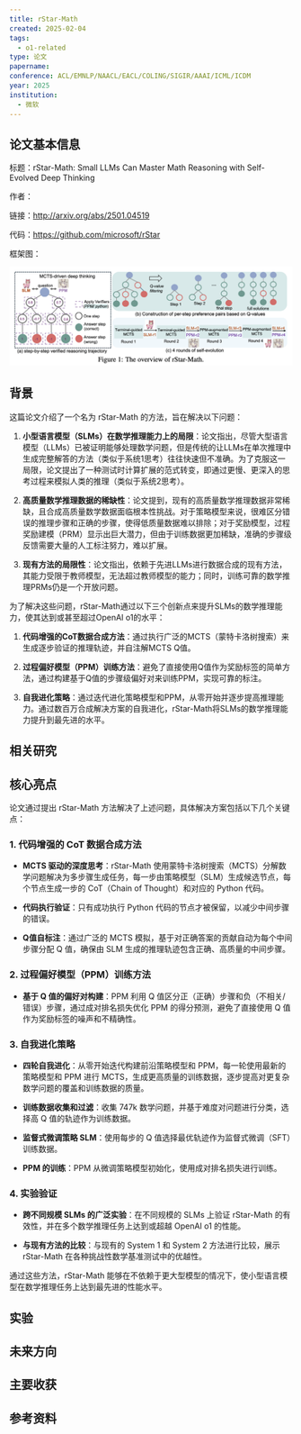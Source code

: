 ```yaml
---
title: rStar-Math
created: 2025-02-04
tags:
  - o1-related
type: 论文
papername: 
conference: ACL/EMNLP/NAACL/EACL/COLING/SIGIR/AAAI/ICML/ICDM
year: 2025
institution:
  - 微软
---
```


## 论文基本信息

标题：rStar-Math: Small LLMs Can Master Math Reasoning with Self-Evolved Deep Thinking

作者：

链接：http://arxiv.org/abs/2501.04519

代码：https://github.com/microsoft/rStar

框架图：

![](img/Pasted%20image%2020250204120051.png)


## 背景

这篇论文介绍了一个名为 rStar-Math 的方法，旨在解决以下问题：

1. **小型语言模型（SLMs）在数学推理能力上的局限**：论文指出，尽管大型语言模型（LLMs）已被证明能够处理数学问题，但是传统的让LLMs在单次推理中生成完整解答的方法（类似于系统1思考）往往快速但不准确。为了克服这一局限，论文提出了一种测试时计算扩展的范式转变，即通过更慢、更深入的思考过程来模拟人类的推理（类似于系统2思考）。
    
2. **高质量数学推理数据的稀缺性**：论文提到，现有的高质量数学推理数据非常稀缺，且合成高质量数学数据面临根本性挑战。对于策略模型来说，很难区分错误的推理步骤和正确的步骤，使得低质量数据难以排除；对于奖励模型，过程奖励建模（PRM）显示出巨大潜力，但由于训练数据更加稀缺，准确的步骤级反馈需要大量的人工标注努力，难以扩展。
    
3. **现有方法的局限性**：论文指出，依赖于先进LLMs进行数据合成的现有方法，其能力受限于教师模型，无法超过教师模型的能力；同时，训练可靠的数学推理PRMs仍是一个开放问题。
    

为了解决这些问题，rStar-Math通过以下三个创新点来提升SLMs的数学推理能力，使其达到或甚至超过OpenAI o1的水平：

1. **代码增强的CoT数据合成方法**：通过执行广泛的MCTS（蒙特卡洛树搜索）来生成逐步验证的推理轨迹，并自注解MCTS Q值。
    
2. **过程偏好模型（PPM）训练方法**：避免了直接使用Q值作为奖励标签的简单方法，通过构建基于Q值的步骤级偏好对来训练PPM，实现可靠的标注。
    
3. **自我进化策略**：通过迭代进化策略模型和PPM，从零开始并逐步提高推理能力。通过数百万合成解决方案的自我进化，rStar-Math将SLMs的数学推理能力提升到最先进的水平。

## 相关研究




## 核心亮点

论文通过提出 rStar-Math 方法解决了上述问题，具体解决方案包括以下几个关键点：

### 1. 代码增强的 CoT 数据合成方法

- **MCTS 驱动的深度思考**：rStar-Math 使用蒙特卡洛树搜索（MCTS）分解数学问题解决为多步骤生成任务，每一步由策略模型（SLM）生成候选节点，每个节点生成一步的 CoT（Chain of Thought）和对应的 Python 代码。
    
- **代码执行验证**：只有成功执行 Python 代码的节点才被保留，以减少中间步骤的错误。
    
- **Q值自标注**：通过广泛的 MCTS 模拟，基于对正确答案的贡献自动为每个中间步骤分配 Q 值，确保由 SLM 生成的推理轨迹包含正确、高质量的中间步骤。
    

### 2. 过程偏好模型（PPM）训练方法

- **基于 Q 值的偏好对构建**：PPM 利用 Q 值区分正（正确）步骤和负（不相关/错误）步骤，通过成对排名损失优化 PPM 的得分预测，避免了直接使用 Q 值作为奖励标签的噪声和不精确性。

### 3. 自我进化策略

- **四轮自我进化**：从零开始迭代构建前沿策略模型和 PPM，每一轮使用最新的策略模型和 PPM 进行 MCTS，生成更高质量的训练数据，逐步提高对更复杂数学问题的覆盖和训练数据的质量。
    
- **训练数据收集和过滤**：收集 747k 数学问题，并基于难度对问题进行分类，选择高 Q 值的轨迹作为训练数据。
    
- **监督式微调策略 SLM**：使用每步的 Q 值选择最优轨迹作为监督式微调（SFT）训练数据。
    
- **PPM 的训练**：PPM 从微调策略模型初始化，使用成对排名损失进行训练。
    

### 4. 实验验证

- **跨不同规模 SLMs 的广泛实验**：在不同规模的 SLMs 上验证 rStar-Math 的有效性，并在多个数学推理任务上达到或超越 OpenAI o1 的性能。
    
- **与现有方法的比较**：与现有的 System 1 和 System 2 方法进行比较，展示 rStar-Math 在各种挑战性数学基准测试中的优越性。
    

通过这些方法，rStar-Math 能够在不依赖于更大型模型的情况下，使小型语言模型在数学推理任务上达到最先进的性能水平。


## 实验




## 未来方向



## 主要收获


## 参考资料
